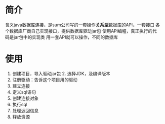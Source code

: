 # 简介
含义java数据库连接，是sum公司写的一套操作**关系型**数据库的API，一套接口
各个数据库厂商自己实现接口，提供数据库驱动jar包
使用APi编程，真正执行的代码是jar包中的实现类
用一套API就可以操作，不同的数据库

# 使用

1. 创建项目，导入驱动jar包
	2. 选择JDK，及编译版本
2. 注册驱动：告诉这个项目用的驱动
3. 建立连接
4. 定义sql语句
5. 创建连接对象
6. 执行sql
7. 处理返回信息
8. 释放资源
